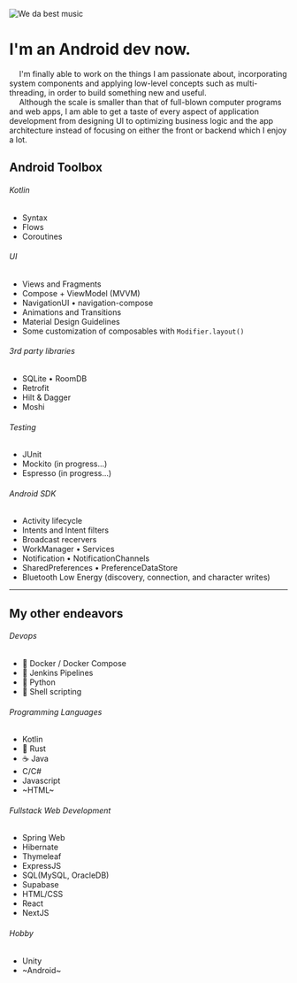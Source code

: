 ![We da best music](https://media1.giphy.com/media/v1.Y2lkPTc5MGI3NjExZDk5ZTNiNzQwNWZmZjAxNjVjYTI0ODdiY2RmYzBiNWFiZTE3MGQ1ZCZjdD1n/QBjok2NBIzSR7IaDQK/giphy.gif)

# I'm an Android dev now. 
&ensp;&ensp; I'm finally able to work on the things I am passionate about, incorporating system components and applying low-level concepts such as multi-threading, in order to build something new and useful.</br>
&ensp;&ensp; Although the scale is smaller than that of full-blown computer programs and web apps, I am able to get a taste of every aspect of application development from designing UI to optimizing business logic and the app architecture instead of focusing on either the front or backend which I enjoy a lot.

## Android Toolbox
###### Kotlin
- Syntax
- Flows
- Coroutines

###### UI
- Views and Fragments
- Compose + ViewModel (MVVM)
- NavigationUI • navigation-compose
- Animations and Transitions
- Material Design Guidelines
- Some customization of composables with `Modifier.layout()`


###### 3rd party libraries
- SQLite • RoomDB
- Retrofit
- Hilt & Dagger 
- Moshi

###### Testing
- JUnit
- Mockito  (in progress...)
- Espresso (in progress...)

###### Android SDK
- Activity lifecycle
- Intents and Intent filters
- Broadcast recervers
- WorkManager • Services 
- Notification • NotificationChannels
- SharedPreferences • PreferenceDataStore
- Bluetooth Low Energy (discovery, connection, and character writes)


--------------

## My other endeavors 
###### Devops
- 🐳 Docker / Docker Compose
- 🤵 Jenkins Pipelines
- 🐍 Python
- 🐚 Shell scripting

###### Programming Languages
- Kotlin
- 🦀 Rust
- ☕ Java
- C/C#
- Javascript
- ~HTML~

###### Fullstack Web Development
- Spring Web
- Hibernate
- Thymeleaf
- ExpressJS
- SQL(MySQL, OracleDB)
- Supabase
- HTML/CSS
- React
- NextJS

###### Hobby
- Unity
- ~Android~

<!---
SeijiDominic/SeijiDominic is a ✨ special ✨ repository because its `README.md` (this file) appears on your GitHub profile.
You can click the Preview link to take a look at your changes.
--->
